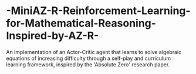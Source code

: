 # -MiniAZ-R-Reinforcement-Learning-for-Mathematical-Reasoning-Inspired-by-AZ-R-
An implementation of an Actor-Critic agent that learns to solve algebraic equations of increasing difficulty through a self-play and curriculum learning framework, inspired by the 'Absolute Zero' research paper.
